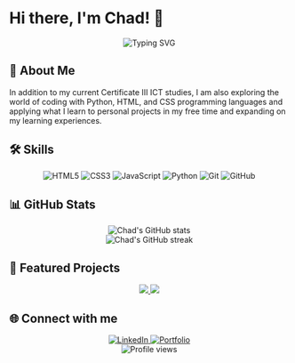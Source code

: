 # Hi there, I'm Chad! 👋

<div align="center">
  <img src="https://readme-typing-svg.herokuapp.com?font=Fira+Code&pause=1000&color=00FF00&background=000000&center=true&vCenter=true&width=435&lines=IT+Enthusiast+%26+Student;Always+learning+new+technologies;Exploring+the+world+of+web+development;Open+source+contributor" alt="Typing SVG" />
</div>

## 🚀 About Me

In addition to my current Certificate III ICT studies, I am also exploring the world of coding with Python, HTML, and CSS programming languages and applying what I learn to personal projects in my free time and expanding on my learning experiences.

## 🛠️ Skills

<div align="center">

![HTML5](https://img.shields.io/badge/-HTML5-E34F26?style=flat-square&logo=html5&logoColor=white)
![CSS3](https://img.shields.io/badge/-CSS3-1572B6?style=flat-square&logo=css3)
![JavaScript](https://img.shields.io/badge/-JavaScript-black?style=flat-square&logo=javascript)
![Python](https://img.shields.io/badge/-Python-black?style=flat-square&logo=Python)
![Git](https://img.shields.io/badge/-Git-black?style=flat-square&logo=git)
![GitHub](https://img.shields.io/badge/-GitHub-181717?style=flat-square&logo=github)

</div>

## 📊 GitHub Stats

<div align="center">
  <img src="https://github-readme-stats.vercel.app/api?username=CClifton-63&show_icons=true&theme=radical" alt="Chad's GitHub stats" />
</div>

<div align="center">
  <img src="https://github-readme-streak-stats.herokuapp.com/?user=CClifton-63&theme=dark" alt="Chad's GitHub streak" />
</div>

## 🌟 Featured Projects

<div align="center">
  <a href="https://github.com/CClifton-63/My-Portfolio-Project">
    <img src="https://github-readme-stats.vercel.app/api/pin/?username=CClifton-63&repo=My-Portfolio-Project&theme=dark" />
  </a>
  <a href="https://github.com/CClifton-63/ICTWEB431">
    <img src="https://github-readme-stats.vercel.app/api/pin/?username=CClifton-63&repo=ICTWEB431&theme=dark" />
  </a>
</div>

## 🌐 Connect with me

<div align="center">
  <a href="https://linkedin.com/in/chadc1137" target="_blank">
    <img src="https://img.shields.io/badge/LinkedIn-%230077B5.svg?&style=flat-square&logo=linkedin&logoColor=white" alt="LinkedIn">
  </a>
  <a href="https://cclifton-63.github.io/My-Portfolio-Project/" target="_blank">
    <img src="https://img.shields.io/badge/Portfolio-%23000000.svg?&style=flat-square&logo=firefox&logoColor=white" alt="Portfolio">
  </a>
</div>

<div align="center">
  <img src="https://komarev.com/ghpvc/?username=CClifton-63&color=blueviolet&style=flat-square&label=Profile+Views" alt="Profile views" />
</div>
